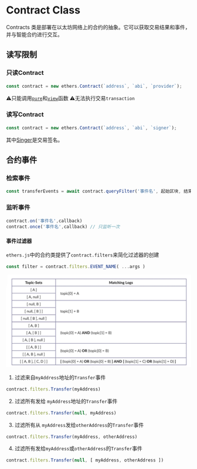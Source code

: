 # Contract Class
Contracts 类是部署在以太坊网络上的合约的抽象。它可以获取交易结果和事件，并与智能合约进行交互。

## 读写限制
### 只读Contract
```js
const contract = new ethers.Contract(`address`, `abi`, `provider`);
```
⚠️只能调用[`pure`](../Solidity/函数.md#`pure`)和[`view`](../Solidity/函数.md#`view`)函数
⚠️无法执行交易`transaction`

### 读写Contract
```js
const contract = new ethers.Contract(`address`, `abi`, `signer`);
```
其中[Singer](Singer.md)是交易签名。


## 合约事件
### 检索事件
```js
const transferEvents = await contract.queryFilter('事件名', 起始区块, 结束区块)

```

### 监听事件
```js
contract.on('事件名',callback)
contract.once('事件名',callback) // 只监听一次
```

#### 事件过滤器
`ethers.js`中的合约类提供了`contract.filters`来简化过滤器的创建
```js
const filter = contract.filters.EVENT_NAME( ...args )
```
![filterArgs](../assets/Pasted%20image%2020250618122428.png)

1. 过滤来自`myAddress`地址的`Transfer`事件

```js
contract.filters.Transfer(myAddress)
```

2. 过滤所有发给 `myAddress`地址的`Transfer`事件

```js
contract.filters.Transfer(null, myAddress)
```

3. 过滤所有从 `myAddress`发给`otherAddress`的`Transfer`事件

```js
contract.filters.Transfer(myAddress, otherAddress)
```

4. 过滤所有发给`myAddress`或`otherAddress`的`Transfer`事件

```js
contract.filters.Transfer(null, [ myAddress, otherAddress ])
```
